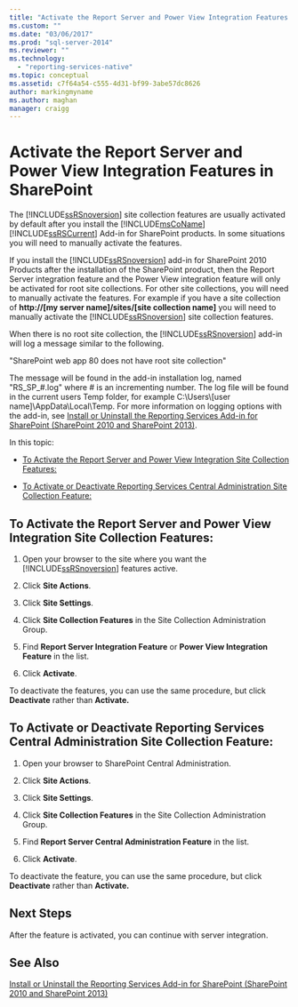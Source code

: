 ```yaml
---
title: "Activate the Report Server and Power View Integration Features in SharePoint | Microsoft Docs"
ms.custom: ""
ms.date: "03/06/2017"
ms.prod: "sql-server-2014"
ms.reviewer: ""
ms.technology: 
  - "reporting-services-native"
ms.topic: conceptual
ms.assetid: c7f64a54-c555-4d31-bf99-3abe57dc8626
author: markingmyname
ms.author: maghan
manager: craigg
---
```

# Activate the Report Server and Power View Integration Features in SharePoint
  The [!INCLUDE[ssRSnoversion](../includes/ssrsnoversion-md.md)] site collection features are usually activated by default after you install the [!INCLUDE[msCoName](../includes/msconame-md.md)] [!INCLUDE[ssRSCurrent](../includes/ssrscurrent-md.md)] Add-in for SharePoint products. In some situations you will need to manually activate the features.  
  
 If you install the [!INCLUDE[ssRSnoversion](../includes/ssrsnoversion-md.md)] add-in for SharePoint 2010 Products after the installation of the SharePoint product, then the Report Server integration feature and the Power View integration feature will only be activated for root site collections. For other site collections, you will need to manually activate the features. For example if you have a site collection of **http://[my server name]/sites/[site collection name]** you will need to manually activate the [!INCLUDE[ssRSnoversion](../includes/ssrsnoversion-md.md)] site collection features.  
  
 When there is no root site collection, the [!INCLUDE[ssRSnoversion](../includes/ssrsnoversion-md.md)] add-in will log a message similar to the following.  
  
 "SharePoint web app 80 does not have root site collection"  
  
 The message will be found in the add-in installation log, named "RS_SP_#.log" where # is an incrementing number. The log file will be found in the current users Temp folder, for example C:\Users\\[user name]\AppData\Local\Temp. For more information on logging options with the add-in, see [Install or Uninstall the Reporting Services Add-in for SharePoint &#40;SharePoint 2010 and SharePoint 2013&#41;](install-windows/install-or-uninstall-the-reporting-services-add-in-for-sharepoint.md).  
  
 In this topic:  
  
-   [To Activate the Report Server and Power View Integration Site Collection Features:](#bkmk_features)  
  
-   [To Activate or Deactivate Reporting Services Central Administration Site Collection Feature:](#bkmk_centraladmin)  
  
##  <a name="bkmk_features"></a> To Activate the Report Server and Power View Integration Site Collection Features:  
  
1.  Open your browser to the site where you want the [!INCLUDE[ssRSnoversion](../includes/ssrsnoversion-md.md)] features active.  
  
2.  Click **Site Actions**.  
  
3.  Click **Site Settings**.  
  
4.  Click **Site Collection Features** in the Site Collection Administration Group.  
  
5.  Find **Report Server Integration Feature** or **Power View Integration Feature** in the list.  
  
6.  Click **Activate**.  
  
 To deactivate the features, you can use the same procedure, but click **Deactivate** rather than **Activate.**  
  
##  <a name="bkmk_centraladmin"></a> To Activate or Deactivate Reporting Services Central Administration Site Collection Feature:  
  
1.  Open your browser to SharePoint Central Administration.  
  
2.  Click **Site Actions**.  
  
3.  Click **Site Settings**.  
  
4.  Click **Site Collection Features** in the Site Collection Administration Group.  
  
5.  Find **Report Server Central Administration Feature** in the list.  
  
6.  Click **Activate**.  
  
 To deactivate the feature, you can use the same procedure, but click **Deactivate** rather than **Activate.**  
  
## Next Steps  
 After the feature is activated, you can continue with server integration.  
  
## See Also  
 [Install or Uninstall the Reporting Services Add-in for SharePoint &#40;SharePoint 2010 and SharePoint 2013&#41;](install-windows/install-or-uninstall-the-reporting-services-add-in-for-sharepoint.md)  
  
  
